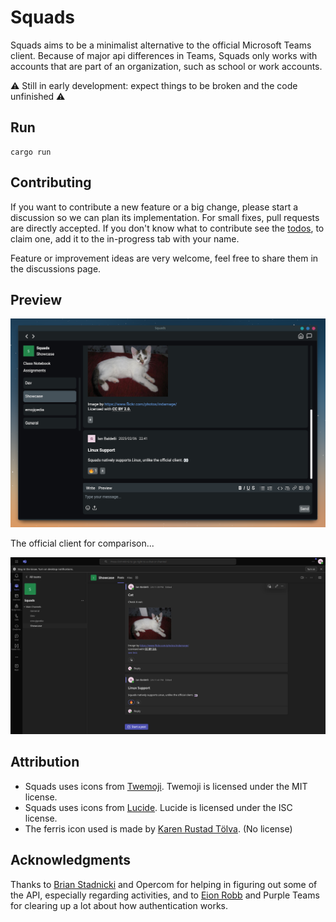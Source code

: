 # Squads
Squads aims to be a minimalist alternative to the official Microsoft Teams client.
Because of major api differences in Teams, Squads only works with accounts that are part of an organization, such as school or work accounts.

⚠️ Still in early development: expect things to be broken and the code unfinished ⚠️

## Run
```
cargo run
```

## Contributing
If you want to contribute a new feature or a big change, please start a discussion so we can plan its implementation. For small fixes, pull requests are directly accepted. If you don't know what to contribute see the [todos](https://github.com/IanTerzo/Squads/blob/master/TODO.md), to claim one, add it to the in-progress tab with your name.

Feature or improvement ideas are very welcome, feel free to share them in the discussions page.

## Preview


![squads](https://github.com/IanTerzo/Squads/blob/master/images/preview3.png?raw=true)

The official client for comparison...

![squads](https://github.com/IanTerzo/Squads/blob/master/images/teams_preview2.png?raw=true)

## Attribution

- Squads uses icons from [Twemoji](https://github.com/twitter/twemoji). Twemoji is licensed under the MIT license.
- Squads uses icons from [Lucide](https://lucide.dev/). Lucide is licensed under the ISC license.
- The ferris icon used is made by [Karen Rustad Tölva](https://rustacean.net/). (No license)

## Acknowledgments

Thanks to [Brian Stadnicki](https://github.com/BrianStadnicki/opercom-web-app) and Opercom for helping in figuring out some of the API, especially regarding activities, and to [Eion Robb](https://github.com/EionRobb/purple-teams) and Purple Teams for clearing up a lot about how authentication works.
